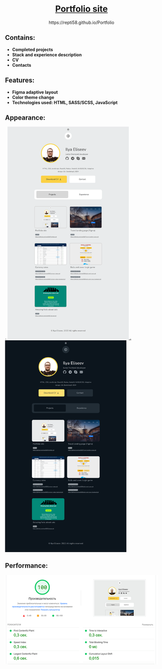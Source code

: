 <h1 align="center">
<a href="https://repti58.github.io/Portfolio">
Portfolio site
</a>
</h1>
<p align="center">
https://repti58.github.io/Portfolio
</p>

## Contains:
- **Completed projects**
- **Stack and experience description**
- **CV**
- **Contacts**

## Features:
- **Figma adaptive layout**
- **Color theme change**
- **Technologies used: HTML, SASS/SCSS, JavaScript**

## Appearance:
.
<a href="https://repti58.github.io/Portfolio">
<img width="400" src="img/fullsize_screen.png">
.
<img width="400" src="img/fullsize_screen_dark.png">
</a>
## Performance:
<img src="img/performance.png">
